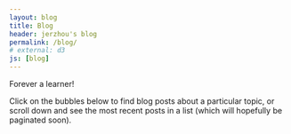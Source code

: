 ```yaml
---
layout: blog
title: Blog
header: jerzhou's blog
permalink: /blog/
# external: d3
js: [blog]
---
```


Forever a learner!

Click on the bubbles below to find blog posts about a particular topic, or scroll down and see the most recent posts in a list (which will hopefully be paginated soon).
